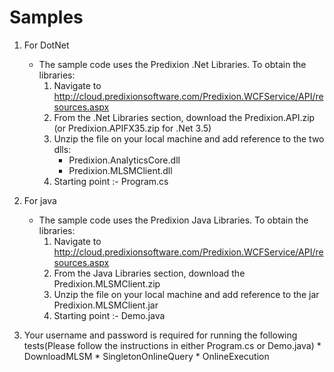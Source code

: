 # Samples
1. For DotNet
	* The sample code uses the Predixion .Net Libraries. To obtain the libraries:
		1. Navigate to http://cloud.predixionsoftware.com/Predixion.WCFService/API/resources.aspx
		2. From the .Net Libraries section, download the Predixion.API.zip (or Predixion.APIFX35.zip for .Net 3.5)
		3. Unzip the file on your local machine and add reference to the two dlls:
			  * Predixion.AnalyticsCore.dll
			  * Predixion.MLSMClient.dll
		4. Starting point :- Program.cs
               
                
2. For java
	* The sample code uses the Predixion Java Libraries. To obtain the libraries:
		1. Navigate to http://cloud.predixionsoftware.com/Predixion.WCFService/API/resources.aspx
		2. From the Java Libraries section, download the Predixion.MLSMClient.zip
		3. Unzip the file on your local machine and add reference to the jar Predixion.MLSMClient.jar
		4. Starting point :- Demo.java


3. Your username and password is required for running the following tests(Please follow the instructions in either Program.cs or Demo.java)
       * DownloadMLSM
       * SingletonOnlineQuery
       * OnlineExecution 

